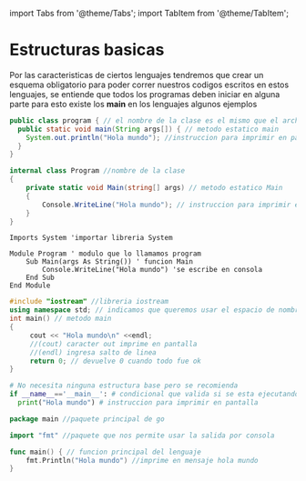 import Tabs from '@theme/Tabs';
import TabItem from '@theme/TabItem';

# Estructuras basicas

Por las caracteristicas de ciertos lenguajes tendremos que crear un esquema obligatorio para poder correr nuestros codigos escritos en estos lenguajes, se entiende que todos los programas deben iniciar en alguna parte para esto existe los **main** en los lenguajes algunos ejemplos

<Tabs groupId="lenguaje">

<TabItem value="java" label="Java">

```java title='program.java'
public class program { // el nombre de la clase es el mismo que el archivo
  public static void main(String args[]) { // metodo estatico main
    System.out.println("Hola mundo"); //instruccion para imprimir en pantalla
  }
}
```

</TabItem>

<TabItem value="csharp" label="C#">

```csharp title='main.cs'
internal class Program //nombre de la clase
{
    private static void Main(string[] args) // metodo estatico Main
    {
        Console.WriteLine("Hola mundo"); // instruccion para imprimir en pantalla
    }
}
```

</TabItem>

<TabItem value="vb" label="VB">

```visual-basic title="main.vb"
Imports System 'importar libreria System

Module Program ' modulo que lo llamamos program 
    Sub Main(args As String()) ' funcion Main
        Console.WriteLine("Hola mundo") 'se escribe en consola 
    End Sub
End Module
```

</TabItem>

<TabItem value="cpp" label="C++">

```cpp title="main.cpp"
#include "iostream" //libreria iostream
using namespace std; // indicamos que queremos usar el espacio de nombre std de iostream
int main() // metodo main
{
     cout << "Hola mundo\n" <<endl; 
     //(cout) caracter out imprime en pantalla 
     //(endl) ingresa salto de linea
     return 0; // devuelve 0 cuando todo fue ok
}
```

</TabItem>

<TabItem value="py" label="Python">

```py title="main.py"
# No necesita ninguna estructura base pero se recomienda
if __name__=='__main__': # condicional que valida si se esta ejecutando el archivo como main
  print("Hola mundo") # instruccion para imprimir en pantalla
```

</TabItem>

<TabItem value="go" label="Go">

```go
package main //paquete principal de go

import "fmt" //paquete que nos permite usar la salida por consola

func main() { // funcion principal del lenguaje
	fmt.Println("Hola mundo") //imprime en mensaje hola mundo
}

```

</TabItem>
</Tabs>
